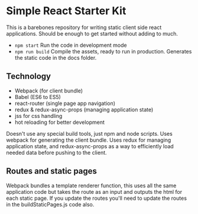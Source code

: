 # Simple React Starter Kit
This is a barebones repository for writing static client side react applications. 
Should be enough to get started without adding to much.

 - `npm start` Run the code in development mode
 - `npm run build` Compile the assets, ready to run in production. Generates the
 	 static code in the docs folder.


## Technology

 - Webpack (for client bundle)
 - Babel (ES6 to ES5)
 - react-router (single page app navigation)
 - redux & redux-async-props (managing application state)
 - jss for css handling
 - hot reloading for better development

Doesn't use any special build tools, just npm and node scripts. Uses 
webpack for generating the client bundle. Uses redux for managing application 
state, and redux-async-props as
a way to efficiently load needed data before pushing to the client.

## Routes and static pages
Webpack bundles a template renderer function, this 
uses all the same application code but takes the route as an input and outputs 
the html for each static page. If you update the routes you'll need to update
the routes in the buildStaticPages.js code also.


